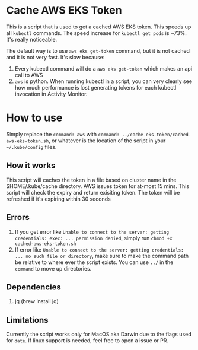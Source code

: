 # Cache AWS EKS Token

This is a script that is used to get a cached AWS EKS token. This speeds up all `kubectl` commands.
The speed increase for `kubectl get pods` is ~73%. It's really noticeable.

The default way is to use `aws eks get-token` command, but it is not cached and it is not very fast.
It's slow because:
1. Every kubectl command will do a `aws eks get-token` which makes an api call to AWS
2. `aws` is python. When running kubectl in a script, you can very clearly see how much performance is lost generating tokens for each kubectl invocation in Activity Monitor.


# How to use
Simply replace the `command: aws` with `command: ../cache-eks-token/cached-aws-eks-token.sh`, or whatever is the location of the script in your `~/.kube/config` files.

## How it works
This script will caches the token in a file based on cluster name in the $HOME/.kube/cache directory.
AWS issues token for at-most 15 mins. This script will check the expiry and return exisiting token.
The token will be refreshed if it's expiring within 30 seconds

## Errors

1. If you get error like `Unable to connect to the server: getting credentials: exec: ... permission denied`, simply run `chmod +x cached-aws-eks-token.sh`
2. If error like `Unable to connect to the server: getting credentials: ... no such file or directory`, make sure to make the command path be relative to where ever the script exists. You can use `../` in the `command` to move up directories.

## Dependencies
1. jq (brew install jq)

## Limitations
Currently the script works only for MacOS aka Darwin due to the flags used for `date`. If linux support is needed, feel free to open a issue or PR.
